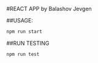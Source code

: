 #REACT APP by Balashov Jevgen

##USAGE:

```bash
npm run start
```

##RUN TESTING

```bash
npm run test
```